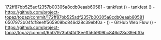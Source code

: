 172ff87bb525adf2357b00305a8cdb0eaab60581 - tankfest () - tankfest () - https://github.com/project-topaz/topaz/commit/172ff87bb525adf2357b00305a8cdb0eaab60581
6507973b04fdf8eeff565909bc846d28c39ebf0a -  () - GitHub Web Flow () - https://github.com/project-topaz/topaz/commit/6507973b04fdf8eeff565909bc846d28c39ebf0a
